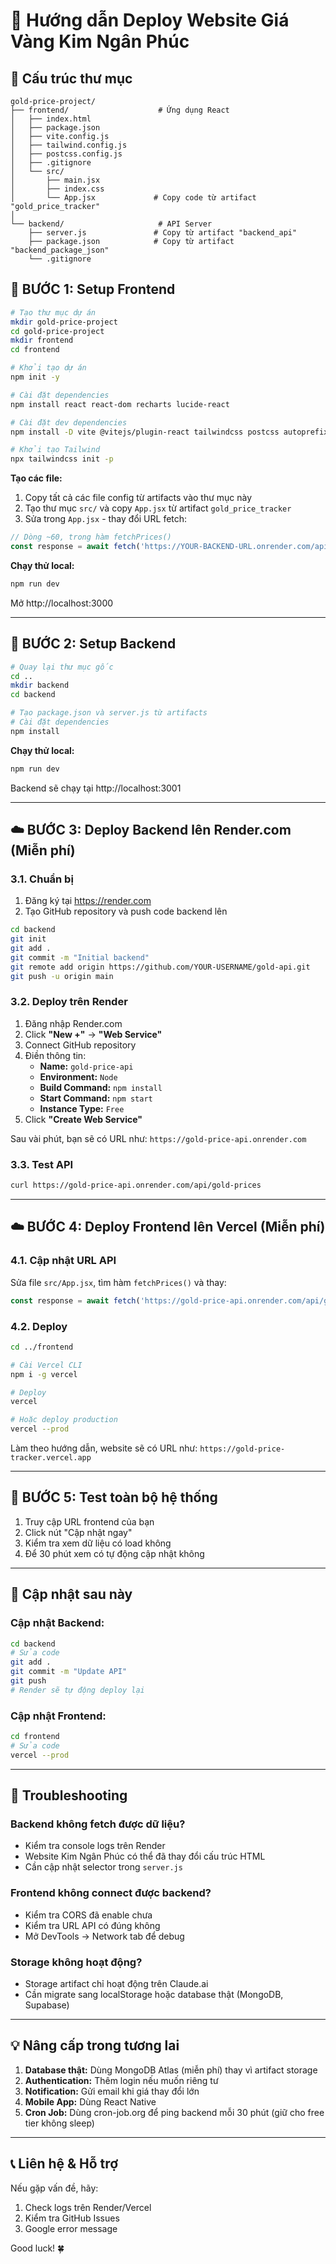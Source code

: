 # 🚀 Hướng dẫn Deploy Website Giá Vàng Kim Ngân Phúc

## 📁 Cấu trúc thư mục

```
gold-price-project/
├── frontend/                    # Ứng dụng React
│   ├── index.html
│   ├── package.json
│   ├── vite.config.js
│   ├── tailwind.config.js
│   ├── postcss.config.js
│   ├── .gitignore
│   └── src/
│       ├── main.jsx
│       ├── index.css
│       └── App.jsx             # Copy code từ artifact "gold_price_tracker"
│
└── backend/                     # API Server
    ├── server.js               # Copy từ artifact "backend_api"
    ├── package.json            # Copy từ artifact "backend_package_json"
    └── .gitignore
```

## 🔧 BƯỚC 1: Setup Frontend

```bash
# Tạo thư mục dự án
mkdir gold-price-project
cd gold-price-project
mkdir frontend
cd frontend

# Khởi tạo dự án
npm init -y

# Cài đặt dependencies
npm install react react-dom recharts lucide-react

# Cài đặt dev dependencies
npm install -D vite @vitejs/plugin-react tailwindcss postcss autoprefixer

# Khởi tạo Tailwind
npx tailwindcss init -p
```

**Tạo các file:**
1. Copy tất cả các file config từ artifacts vào thư mục này
2. Tạo thư mục `src/` và copy `App.jsx` từ artifact `gold_price_tracker`
3. Sửa trong `App.jsx` - thay đổi URL fetch:

```javascript
// Dòng ~60, trong hàm fetchPrices()
const response = await fetch('https://YOUR-BACKEND-URL.onrender.com/api/gold-prices');
```

**Chạy thử local:**
```bash
npm run dev
```

Mở http://localhost:3000

---

## 🔧 BƯỚC 2: Setup Backend

```bash
# Quay lại thư mục gốc
cd ..
mkdir backend
cd backend

# Tạo package.json và server.js từ artifacts
# Cài đặt dependencies
npm install
```

**Chạy thử local:**
```bash
npm run dev
```

Backend sẽ chạy tại http://localhost:3001

---

## ☁️ BƯỚC 3: Deploy Backend lên Render.com (Miễn phí)

### 3.1. Chuẩn bị

1. Đăng ký tại https://render.com
2. Tạo GitHub repository và push code backend lên

```bash
cd backend
git init
git add .
git commit -m "Initial backend"
git remote add origin https://github.com/YOUR-USERNAME/gold-api.git
git push -u origin main
```

### 3.2. Deploy trên Render

1. Đăng nhập Render.com
2. Click **"New +"** → **"Web Service"**
3. Connect GitHub repository
4. Điền thông tin:
   - **Name:** `gold-price-api`
   - **Environment:** `Node`
   - **Build Command:** `npm install`
   - **Start Command:** `npm start`
   - **Instance Type:** `Free`
5. Click **"Create Web Service"**

Sau vài phút, bạn sẽ có URL như: `https://gold-price-api.onrender.com`

### 3.3. Test API

```bash
curl https://gold-price-api.onrender.com/api/gold-prices
```

---

## ☁️ BƯỚC 4: Deploy Frontend lên Vercel (Miễn phí)

### 4.1. Cập nhật URL API

Sửa file `src/App.jsx`, tìm hàm `fetchPrices()` và thay:

```javascript
const response = await fetch('https://gold-price-api.onrender.com/api/gold-prices');
```

### 4.2. Deploy

```bash
cd ../frontend

# Cài Vercel CLI
npm i -g vercel

# Deploy
vercel

# Hoặc deploy production
vercel --prod
```

Làm theo hướng dẫn, website sẽ có URL như: `https://gold-price-tracker.vercel.app`

---

## 🎯 BƯỚC 5: Test toàn bộ hệ thống

1. Truy cập URL frontend của bạn
2. Click nút "Cập nhật ngay"
3. Kiểm tra xem dữ liệu có load không
4. Để 30 phút xem có tự động cập nhật không

---

## 🔄 Cập nhật sau này

### Cập nhật Backend:
```bash
cd backend
# Sửa code
git add .
git commit -m "Update API"
git push
# Render sẽ tự động deploy lại
```

### Cập nhật Frontend:
```bash
cd frontend
# Sửa code
vercel --prod
```

---

## 🐛 Troubleshooting

### Backend không fetch được dữ liệu?
- Kiểm tra console logs trên Render
- Website Kim Ngân Phúc có thể đã thay đổi cấu trúc HTML
- Cần cập nhật selector trong `server.js`

### Frontend không connect được backend?
- Kiểm tra CORS đã enable chưa
- Kiểm tra URL API có đúng không
- Mở DevTools → Network tab để debug

### Storage không hoạt động?
- Storage artifact chỉ hoạt động trên Claude.ai
- Cần migrate sang localStorage hoặc database thật (MongoDB, Supabase)

---

## 💡 Nâng cấp trong tương lai

1. **Database thật:** Dùng MongoDB Atlas (miễn phí) thay vì artifact storage
2. **Authentication:** Thêm login nếu muốn riêng tư
3. **Notification:** Gửi email khi giá thay đổi lớn
4. **Mobile App:** Dùng React Native
5. **Cron Job:** Dùng cron-job.org để ping backend mỗi 30 phút (giữ cho free tier không sleep)

---

## 📞 Liên hệ & Hỗ trợ

Nếu gặp vấn đề, hãy:
1. Check logs trên Render/Vercel
2. Kiểm tra GitHub Issues
3. Google error message

Good luck! 🍀